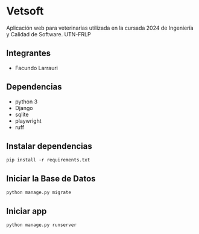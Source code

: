 # Vetsoft

Aplicación web para veterinarias utilizada en la cursada 2024 de Ingeniería y Calidad de Software. UTN-FRLP

## Integrantes

- Facundo Larrauri

## Dependencias

- python 3
- Django
- sqlite
- playwright
- ruff

## Instalar dependencias

`pip install -r requirements.txt`

## Iniciar la Base de Datos

`python manage.py migrate`

## Iniciar app

`python manage.py runserver`

